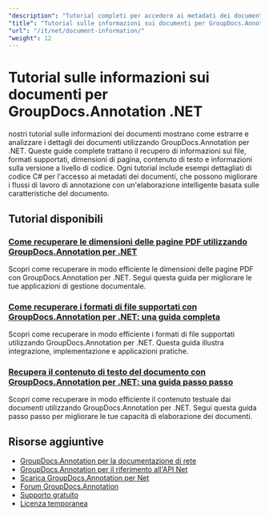 ```yaml
---
"description": "Tutorial completi per accedere ai metadati dei documenti, alle informazioni sulle pagine e alle proprietà dei documenti con GroupDocs.Annotation per .NET."
"title": "Tutorial sulle informazioni sui documenti per GroupDocs.Annotation .NET"
"url": "/it/net/document-information/"
"weight": 12
---
```


# Tutorial sulle informazioni sui documenti per GroupDocs.Annotation .NET

nostri tutorial sulle informazioni dei documenti mostrano come estrarre e analizzare i dettagli dei documenti utilizzando GroupDocs.Annotation per .NET. Queste guide complete trattano il recupero di informazioni sui file, formati supportati, dimensioni di pagina, contenuto di testo e informazioni sulla versione a livello di codice. Ogni tutorial include esempi dettagliati di codice C# per l'accesso ai metadati dei documenti, che possono migliorare i flussi di lavoro di annotazione con un'elaborazione intelligente basata sulle caratteristiche del documento.

## Tutorial disponibili

### [Come recuperare le dimensioni delle pagine PDF utilizzando GroupDocs.Annotation per .NET](./groupdocs-annotation-net-retrieve-pdf-page-dimensions/)
Scopri come recuperare in modo efficiente le dimensioni delle pagine PDF con GroupDocs.Annotation per .NET. Segui questa guida per migliorare le tue applicazioni di gestione documentale.

### [Come recuperare i formati di file supportati con GroupDocs.Annotation per .NET: una guida completa](./retrieve-supported-file-formats-groupdocs-annotation-net/)
Scopri come recuperare in modo efficiente i formati di file supportati utilizzando GroupDocs.Annotation per .NET. Questa guida illustra integrazione, implementazione e applicazioni pratiche.

### [Recupera il contenuto di testo del documento con GroupDocs.Annotation per .NET: una guida passo passo](./retrieve-text-content-groupdocs-annotation-net/)
Scopri come recuperare in modo efficiente il contenuto testuale dai documenti utilizzando GroupDocs.Annotation per .NET. Segui questa guida passo passo per migliorare le tue capacità di elaborazione dei documenti.

## Risorse aggiuntive

- [GroupDocs.Annotation per la documentazione di rete](https://docs.groupdocs.com/annotation/net/)
- [GroupDocs.Annotation per il riferimento all'API Net](https://reference.groupdocs.com/annotation/net/)
- [Scarica GroupDocs.Annotation per Net](https://releases.groupdocs.com/annotation/net/)
- [Forum GroupDocs.Annotation](https://forum.groupdocs.com/c/annotation)
- [Supporto gratuito](https://forum.groupdocs.com/)
- [Licenza temporanea](https://purchase.groupdocs.com/temporary-license/)